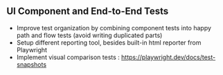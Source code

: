 ## UI Component and End-to-End Tests

- Improve test organization by combining component tests into happy path and flow tests (avoid writing duplicated parts)
- Setup different reporting tool, besides built-in html reporter from Playwright
- Implement visual comparison tests : https://playwright.dev/docs/test-snapshots
